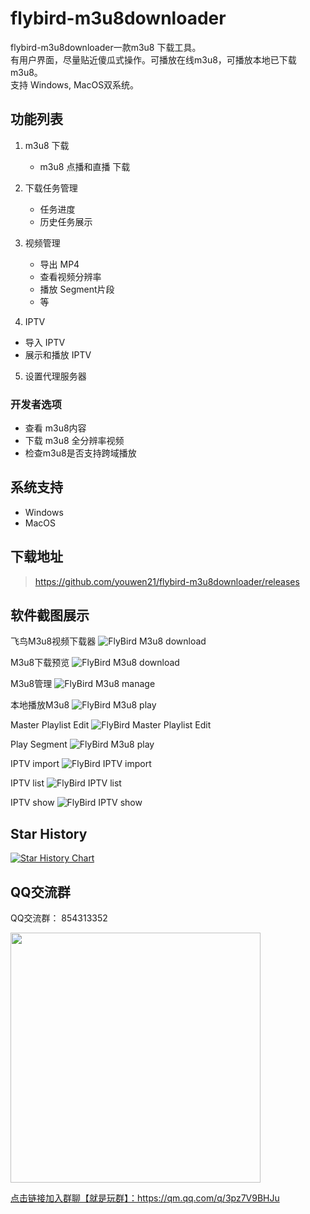 # flybird-m3u8downloader
flybird-m3u8downloader一款m3u8 下载工具。  
有用户界面，尽量贴近傻瓜式操作。可播放在线m3u8，可播放本地已下载m3u8。  
支持 Windows, MacOS双系统。

## 功能列表
 1. m3u8 下载
    - m3u8 点播和直播 下载

 2. 下载任务管理
    - 任务进度
    - 历史任务展示

 3. 视频管理
    - 导出 MP4
    - 查看视频分辨率
    - 播放 Segment片段
    - 等

 4. IPTV
   - 导入 IPTV
   - 展示和播放 IPTV

 5. 设置代理服务器

### 开发者选项
   - 查看 m3u8内容
   - 下载 m3u8 全分辨率视频
   - 检查m3u8是否支持跨域播放

## 系统支持
 - Windows 
 - MacOS

## 下载地址
> https://github.com/youwen21/flybird-m3u8downloader/releases


## 软件截图展示
飞鸟M3u8视频下载器
![FlyBird M3u8 download](flybird-m3u8.png) 

M3u8下载预览
![FlyBird M3u8 download](download-preview.png)  


M3u8管理
![FlyBird M3u8 manage](./manage.png)  

本地播放M3u8
![FlyBird M3u8 play](play.png) 

Master Playlist Edit
![FlyBird Master Playlist Edit](master-playlist-edit.jpg) 

Play Segment
![FlyBird M3u8 play](play-ts.jpg) 


IPTV import
![FlyBird IPTV import](iptv-import.png) 

IPTV list
![FlyBird IPTV list](iptv-list.jpg) 

IPTV show
![FlyBird IPTV show](iptv-show.jpg) 

## Star History

[![Star History Chart](https://api.star-history.com/svg?repos=youwen21/flybird-m3u8downloader&type=Date)](https://star-history.com/#youwen21/flybird-m3u8downloader&Date)

## QQ交流群
QQ交流群： 854313352  

<img src="qrcode_1717081395364.jpg" width="400" />  

<a href="https://qm.qq.com/q/3pz7V9BHJu">点击链接加入群聊【就是玩群】：https://qm.qq.com/q/3pz7V9BHJu</a>

